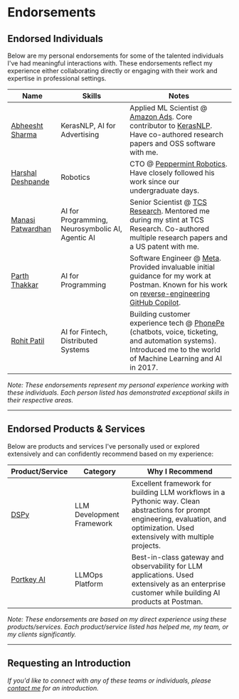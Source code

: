 # Endorsements

## Endorsed Individuals
Below are my personal endorsements for some of the talented individuals I've had meaningful interactions with. These endorsements reflect my experience either collaborating directly or engaging with their work and expertise in professional settings.

| Name | Skills | Notes |
|------|---------|--------|
| [Abheesht Sharma](https://www.linkedin.com/in/abheesht-sharma/) | KerasNLP, AI for Advertising | Applied ML Scientist @ [Amazon Ads](https://www.linkedin.com/company/amazon/posts/?feedView=all). Core contributor to [KerasNLP](https://keras.io/keras_nlp/). Have co-authored research papers and OSS software with me. |
| [Harshal Deshpande](https://www.linkedin.com/in/harshal-deshpande/) | Robotics | CTO @ [Peppermint Robotics](https://www.linkedin.com/company/peppermintrobotics/posts/?feedView=all). Have closely followed his work since our undergraduate days. |
| [Manasi Patwardhan](https://www.linkedin.com/in/manasi-patwardhan-25215019/) | AI for Programming, Neurosymbolic AI, Agentic AI | Senior Scientist @ [TCS Research](https://www.linkedin.com/company/tcs-research/posts/?feedView=all). Mentored me during my stint at TCS Research. Co-authored multiple research papers and a US patent with me. |
| [Parth Thakkar](https://www.linkedin.com/in/thakkar-parth/) | AI for Programming | Software Engineer @ [Meta](https://www.linkedin.com/company/meta/posts/?feedView=all). Provided invaluable initial guidance for my work at Postman. Known for his work on [reverse-engineering GitHub Copilot](https://thakkarparth007.github.io/copilot-explorer). |
| [Rohit Patil](https://www.linkedin.com/in/rohitrpatil/) | AI for Fintech, Distributed Systems | Building customer experience tech @ [PhonePe](https://www.linkedin.com/company/phonepe-internet/posts/?feedView=all) (chatbots, voice, ticketing, and automation systems). Introduced me to the world of Machine Learning and AI in 2017. |

*Note: These endorsements represent my personal experience working with these individuals. Each person listed has demonstrated exceptional skills in their respective areas.*

---

## Endorsed Products & Services
Below are products and services I've personally used or explored extensively and can confidently recommend based on my experience:

| Product/Service | Category | Why I Recommend |
|----------------|----------|-----------------|
| [DSPy](https://github.com/stanfordnlp/dspy) | LLM Development Framework | Excellent framework for building LLM workflows in a Pythonic way. Clean abstractions for prompt engineering, evaluation, and optimization. Used extensively with multiple projects. |
| [Portkey AI](https://portkey.ai/) | LLMOps Platform | Best-in-class gateway and observability for LLM applications. Used extensively as an enterprise customer while building AI products at Postman. |

*Note: These endorsements are based on my direct experience using these products/services. Each product/service listed has helped me, my team, or my clients significantly.*


---

## Requesting an Introduction

*If you'd like to connect with any of these teams or individuals, please [contact me](mailto:patilrajaswa@gmail.com) for an introduction.*


